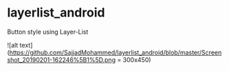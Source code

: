 # layerlist_android

Button style using Layer-List

![alt text](https://github.com/SajjadMohammed/layerlist_android/blob/master/Screenshot_20190201-162246%5B1%5D.png = 300x450) 
